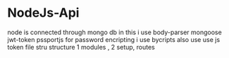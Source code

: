 # NodeJs-Api
node is connected through mongo db 
in this i use body-parser mongoose jwt-token pssportjs
for password encripting i use bycripts
also use use js token
file stru structure 1 modules , 2 setup, routes


